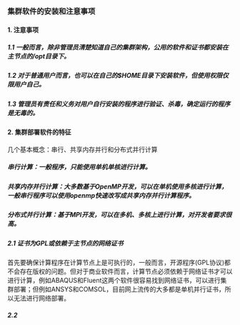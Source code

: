 ### 集群软件的安装和注意事项

#### 1. 注意事项

##### 1.1 一般而言，除非管理员清楚知道自己的集群架构，公用的软件和证书都安装在主节点的/opt目录下。

##### 1.2 对于普通用户而言，也可以在自己的$HOME目录下安装软件，但使用权限仅限用户自己。

##### 1.3 管理员有责任和义务对用户自行安装的程序进行验证、杀毒，确定运行的程序是无毒的。


#### 2. 集群部署软件的特征

几个基本概念：串行、共享内存并行和分布式并行计算

##### 串行计算：一般程序，只能使用单机单核进行计算。

##### 共享内存并行计算：大多数基于OpenMP开发，可以在单机使用多核进行计算，一般串行程序可以使用openmp快速改写成共享内存并行计算程序。

##### 分布式并行计算：基于MPI开发，可以在多机、多核上进行计算，对开发者要求很高。

##### 2.1 证书为GPL或依赖于主节点的网络证书

首先要确保计算程序在计算节点上是可执行的，一般而言，开源程序(GPL协议)都不会存在版权的问题。但对于商业软件而言，计算节点必须依赖于网络证书才可以进行计算，例如ABAQUS和Fluent这两个软件很容易找到网络证书，可以进行集群部署；但例如ANSYS和COMSOL，目前网上流传的大多都是单机并行证书，所以无法进行网络部署。

##### 2.2 
